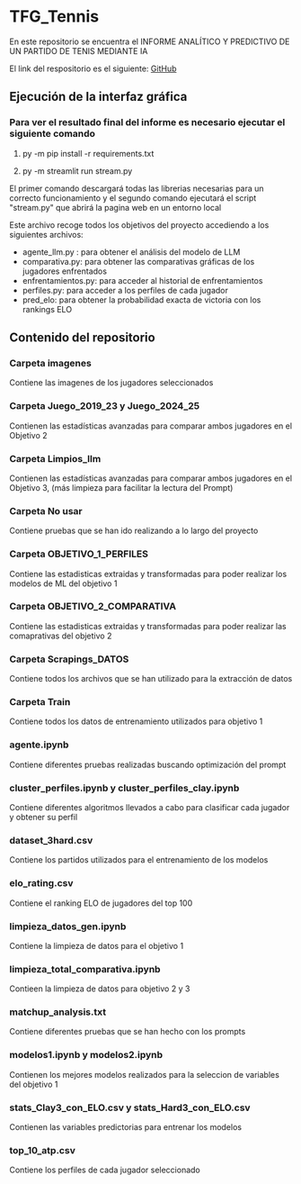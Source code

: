 # TFG_Tennis

En este repositorio se encuentra el INFORME ANALÍTICO Y PREDICTIVO DE UN PARTIDO DE TENIS MEDIANTE IA

El link del respositorio es el siguiente: [GitHub](https://github.com/joseluis031/TFG_Tennis.git)
## Ejecución de la interfaz gráfica

### Para ver el resultado final del informe es necesario ejecutar el siguiente comando
1. py -m pip install -r requirements.txt

2. py -m streamlit run stream.py

El primer comando descargará todas las librerias necesarias para un correcto funcionamiento y el segundo comando ejecutará el script "stream.py" que abrirá la pagina web en un entorno local

Este archivo recoge todos los objetivos del proyecto accediendo a los siguientes archivos:
- agente_llm.py : para obtener el análisis del modelo de LLM
- comparativa.py: para obtener las comparativas gráficas de los jugadores enfrentados
- enfrentamientos.py: para acceder al historial de enfrentamientos
- perfiles.py: para acceder a los perfiles de cada jugador
- pred_elo: para obtener la probabilidad exacta de victoria con los rankings ELO
  
## Contenido del repositorio

### Carpeta imagenes

Contiene las imagenes de los jugadores seleccionados

### Carpeta Juego_2019_23 y Juego_2024_25

Contienen las estadísticas avanzadas para comparar ambos jugadores en el Objetivo 2

### Carpeta Limpios_llm

Contienen las estadísticas avanzadas para comparar ambos jugadores en el Objetivo 3, (más limpieza para facilitar la lectura del Prompt)

### Carpeta No usar

Contiene pruebas que se han ido realizando a lo largo del proyecto

### Carpeta OBJETIVO_1_PERFILES

Contiene las estadisticas extraidas y transformadas para poder realizar los modelos de ML del objetivo 1

### Carpeta OBJETIVO_2_COMPARATIVA

Contiene las estadisticas extraidas y transformadas para poder realizar las comaprativas del objetivo 2

### Carpeta Scrapings_DATOS

Contiene todos los archivos que se han utilizado para la extracción de datos

### Carpeta Train

Contiene todos los datos de entrenamiento utilizados para objetivo 1

### agente.ipynb

Contiene diferentes pruebas realizadas buscando optimización del prompt

### cluster_perfiles.ipynb y cluster_perfiles_clay.ipynb

Contiene diferentes algoritmos llevados a cabo para clasificar cada jugador y obtener su perfil

### dataset_3hard.csv

Contiene los partidos utilizados para el entrenamiento de los modelos

### elo_rating.csv

Contiene el ranking ELO de jugadores del top 100

### limpieza_datos_gen.ipynb

Contiene la limpieza de datos para el objetivo 1

### limpieza_total_comparativa.ipynb

Contieen la limpieza de datos para objetivo 2 y 3

### matchup_analysis.txt

Contiene diferentes pruebas que se han hecho con los prompts

### modelos1.ipynb y modelos2.ipynb

Contienen los mejores modelos realizados para la seleccion de variables del objetivo 1

### stats_Clay3_con_ELO.csv y stats_Hard3_con_ELO.csv

Contienen las variables predictorias para entrenar los modelos

### top_10_atp.csv

Contiene los perfiles de cada jugador seleccionado

